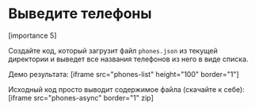 # Выведите телефоны

[importance 5]

Создайте код, который загрузит файл `phones.json` из текущей директории и выведет все названия телефонов из него в виде списка.

Демо результата:
[iframe src="phones-list" height="100" border="1"]


Исходный код просто выводит содержимое файла (скачайте к себе):
[iframe src="phones-async" border="1" zip]

